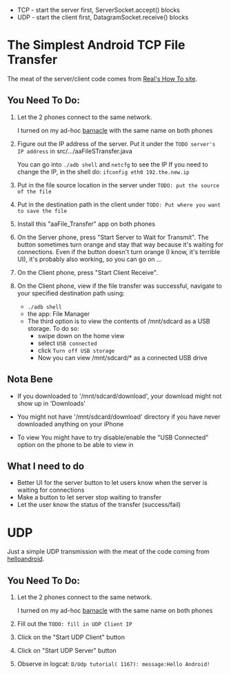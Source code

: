 * TCP - start the server first, ServerSocket.accept() blocks
* UDP - start the client first, DatagramSocket.receive() blocks 

The Simplest Android TCP File Transfer
==================================

The meat of the server/client code comes from [Real's How To site][ref_site].

You Need To Do:
----------

1. Let the 2 phones connect to the same network.

    I turned on my ad-hoc [barnacle][my_barnacle] with the same name on both phones

2. Figure out the IP address of the server. Put it under the `TODO server's IP address` in src/.../aaFileSTransfer.java

    You can go into `./adb shell` and `netcfg` to see the IP
    If you need to change the IP, in the shell do: `ifconfig eth0 192.the.new.ip`

3. Put in the file source location in the server under `TODO: put the source of the file`

4. Put in the destination path in the client under `TODO: Put where you want to save the file`

5. Install this "aaFile_Transfer" app on both phones

6. On the Server phone, press "Start Server to Wait for Transmit". The button sometimes turn orange and stay that way because it's waiting for connections. Even if the button doesn't turn orange (I know, it's terrible UI), it's probably also working, so you can go on ...

7. On the Client phone, press "Start Client Receive". 

8. On the Client phone, view if the file transfer was successful, navigate to your specified destination path using:
    * `./adb shell` 
    * the app: File Manager
    * The third option is to view the contents of /mnt/sdcard as a USB storage. To do so:
        * swipe down on the home view
        * select `USB connected`
        * click `Turn off USB storage`
        * Now you can view /mnt/sdcard/* as a connected USB drive

Nota Bene
---------
 
* If you downloaded to '/mnt/sdcard/download', your download might not show up in 'Downloads'
   
* You might not have '/mnt/sdcard/download' directory if you have never downloaded anything on your iPhone

* To view You might have to try disable/enable the "USB Connected" option on the phone to be able to view in


What I need to do
-----------
* Better UI for the server button to let users know when the server is waiting for connections
* Make a button to let server stop waiting to transfer
* Let the user know the status of the transfer (success/fail)

[ref_site]: http://www.rgagnon.com/javadetails/java-0542.html
[my_barnacle]: https://github.com/haoqili/barnacle

UDP
======
Just a simple UDP transmission with the meat of the code coming from [helloandroid][h_a].

You Need To Do:
----------

1. Let the 2 phones connect to the same network.

    I turned on my ad-hoc [barnacle][my_barnacle] with the same name on both phones

2. Fill out the `TODO: fill in UDP Client IP`
3. Click on the "Start UDP Client" button
4. Click on "Start UDP Server" button
5. Observe in logcat: `D/Udp tutorial( 1167): message:Hello Android!`

[h_a]: http://www.helloandroid.com/tutorials/simple-udp-communication-example
